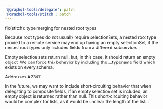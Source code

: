 ```yaml
---
'@graphql-tools/delegate': patch
'@graphql-tools/stitch': patch
---
```


fix(stitch): type merging for nested root types

Because root types do not usually require selectionSets, a nested root type proxied to a remote service may end up having an empty selectionSet, if the nested root types only includes fields from a different subservice.

Empty selection sets return null, but, in this case, it should return an empty object. We can force this behavior by including the \_\_typename field which exists on every schema.

Addresses #2347.

In the future, we may want to include short-circuiting behavior that when delegating to composite fields, if an empty selection set is included, an empty object is returned rather than null. This short-circuiting behavior would be complex for lists, as it would be unclear the length of the list...
